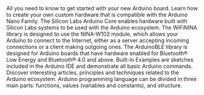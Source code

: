 <EssentialsColumn title="First Steps">
    <EssentialElement title="Quickstart Guide" type="getting-started" link="/software/ide-v2/tutorials/ide-v2-board-manager">
    All you need to know to get started with your new Arduino board.
  </EssentialElement>
  <EssentialElement title="Nano Hardware Design Guide" type="tutorial" link="/learn/hardware/nano-pcb-guide">
    Learn how to create your own custom hardware that is compatible with the Arduino Nano Family.
  </EssentialElement>
</EssentialsColumn>
    
<EssentialsColumn title="Suggested Libraries">
  <EssentialElement title="Silicon Labs Arduino Core" type="library" link="https://github.com/SiliconLabs/arduino">
    The Silicon Labs Arduino Core enables hardware built with Silicon Labs systems to be used with the Arduino ecosystem.
  </EssentialElement>
  <EssentialElement title="WiFiNINA" type="library" link="https://www.arduino.cc/en/Reference/WiFiNINA">
    The WiFiNINA library is designed to use the NINA-W102 module, which allows your Arduino to connect to the Internet, either as a server accepting incoming connections or a client making outgoing ones.
  </EssentialElement>
  <EssentialElement title="ArduinoBLE" type="library" link="https://www.arduino.cc/en/Reference/ArduinoBLE">
    The ArduinoBLE library is designed for Arduino boards that have hardware enabled for Bluetooth® Low Energy and Bluetooth® 4.0 and above. 
  </EssentialElement>
</EssentialsColumn>

<EssentialsColumn title="Arduino Basics">
  <EssentialElement title="Built-in Examples" type="tutorial" link="/built-in-examples/">
    Built-in Examples are sketches included in the Arduino IDE and demonstrate all basic Arduino commands. 
  </EssentialElement>
  <EssentialElement title="Learn" type="resource" link="/learn/">
    Discover interesting articles, principles and techniques related to the Arduino ecosystem.
  </EssentialElement>
  <EssentialElement title="Language References" type="resource" link="https://www.arduino.cc/reference/en/">
  Arduino programming language can be divided in three main parts: functions, values (variables and constants), and structure.
  </EssentialElement>
</EssentialsColumn>